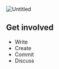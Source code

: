 ![Untitled](https://user-images.githubusercontent.com/34868944/172932093-72c67d56-d74f-4a60-a54a-7c7b2798e017.png)

## Get involved
- Write
- Create
- Commit
- Discuss
